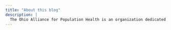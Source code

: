 ```yaml
---
title: "About this blog"
description: |
  The Ohio Alliance for Population Health is an organization dedicated to improving the health and well-being of all Ohioans. To accomplish our mission, the Alliance seeks funding for priority health projects and produces original research focused on identifying Ohio's most pressing health challenges. 
---
```



```{.r .distill-force-highlighting-css}
```
